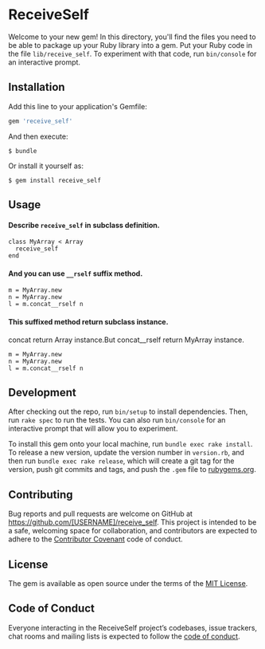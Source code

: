 # ReceiveSelf

Welcome to your new gem! In this directory, you'll find the files you need to be able to package up your Ruby library into a gem. Put your Ruby code in the file `lib/receive_self`. To experiment with that code, run `bin/console` for an interactive prompt.


## Installation

Add this line to your application's Gemfile:

```ruby
gem 'receive_self'
```

And then execute:

    $ bundle

Or install it yourself as:

    $ gem install receive_self

## Usage

#### Describe `receive_self` in subclass definition.

```
class MyArray < Array
  receive_self
end
```

#### And you can use `__rself` suffix method.

```
m = MyArray.new
n = MyArray.new
l = m.concat__rself n
```

#### This suffixed method return subclass instance.

concat return Array instance.But concat__rself return MyArray instance.

```
m = MyArray.new
n = MyArray.new
l = m.concat__rself n
```

## Development

After checking out the repo, run `bin/setup` to install dependencies. Then, run `rake spec` to run the tests. You can also run `bin/console` for an interactive prompt that will allow you to experiment.

To install this gem onto your local machine, run `bundle exec rake install`. To release a new version, update the version number in `version.rb`, and then run `bundle exec rake release`, which will create a git tag for the version, push git commits and tags, and push the `.gem` file to [rubygems.org](https://rubygems.org).

## Contributing

Bug reports and pull requests are welcome on GitHub at https://github.com/[USERNAME]/receive_self. This project is intended to be a safe, welcoming space for collaboration, and contributors are expected to adhere to the [Contributor Covenant](http://contributor-covenant.org) code of conduct.

## License

The gem is available as open source under the terms of the [MIT License](https://opensource.org/licenses/MIT).

## Code of Conduct

Everyone interacting in the ReceiveSelf project’s codebases, issue trackers, chat rooms and mailing lists is expected to follow the [code of conduct](https://github.com/[USERNAME]/receive_self/blob/master/CODE_OF_CONDUCT.md).
